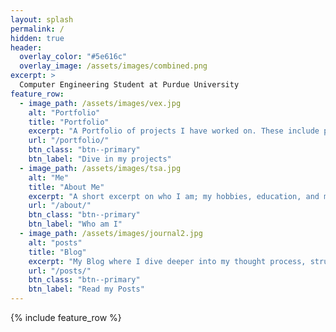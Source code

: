 ```yaml
---
layout: splash
permalink: /
hidden: true
header:
  overlay_color: "#5e616c"
  overlay_image: /assets/images/combined.png
excerpt: >
  Computer Engineering Student at Purdue University
feature_row:
  - image_path: /assets/images/vex.jpg
    alt: "Portfolio"
    title: "Portfolio"
    excerpt: "A Portfolio of projects I have worked on. These include projects like Airsim, SWARMS, Machine Learning, etc.."
    url: "/portfolio/"
    btn_class: "btn--primary"
    btn_label: "Dive in my projects"
  - image_path: /assets/images/tsa.jpg
    alt: "Me"
    title: "About Me"
    excerpt: "A short excerpt on who I am; my hobbies, education, and my favorite food. Also where you can gather my contact info"
    url: "/about/"
    btn_class: "btn--primary"
    btn_label: "Who am I"
  - image_path: /assets/images/journal2.jpg
    alt: "posts"
    title: "Blog"
    excerpt: "My Blog where I dive deeper into my thought process, struggles, and learnings while working on my projects"
    url: "/posts/"
    btn_class: "btn--primary"
    btn_label: "Read my Posts"      
---
```


{% include feature_row %}